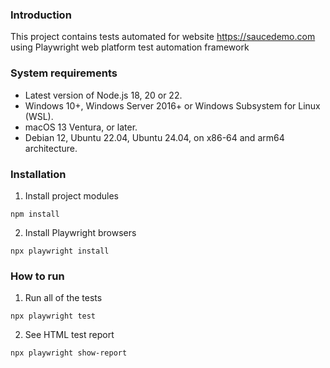 ### Introduction
This project contains tests automated for website https://saucedemo.com using Playwright web platform test automation framework

### System requirements
* Latest version of Node.js 18, 20 or 22.
* Windows 10+, Windows Server 2016+ or Windows Subsystem for Linux (WSL).
* macOS 13 Ventura, or later.
* Debian 12, Ubuntu 22.04, Ubuntu 24.04, on x86-64 and arm64 architecture.

### Installation
1. Install project modules
```
npm install
```
2. Install Playwright browsers
```
npx playwright install
```

### How to run
1. Run all of the tests
```
npx playwright test
```
2. See HTML test report
```
npx playwright show-report

```